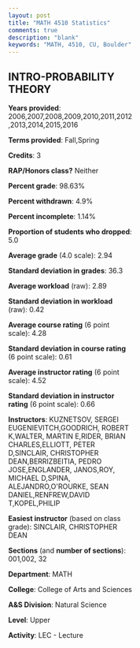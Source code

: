 ```yaml
---
layout: post
title: "MATH 4510 Statistics"
comments: true
description: "blank"
keywords: "MATH, 4510, CU, Boulder"
--- 
```

<head>
<script src="https://ajax.googleapis.com/ajax/libs/jquery/2.1.3/jquery.min.js"></script>
<script src="https://dl.dropboxusercontent.com/s/pc42nxpaw1ea4o9/highcharts.js?dl=0"></script>
<!-- <script src="../assets/js/highcharts.js"></script> -->
<style type="text/css">@font-face {
	font-family: "Bebas Neue";
	src: url(https://www.filehosting.org/file/details/544349/BebasNeue%20Regular.otf) format("opentype");
	}
	h1.Bebas { 
		font-family: "Bebas Neue", Verdana, Tahoma;
	}
</style>
</head>
<body>
	<div id="container" style="float: right; width: 45%; height: 88%; margin-left: 2.5%; margin-right: 2.5%;"></div>
	<script language="JavaScript">
		$(document).ready(function() {
		var chart = {type: 'column'};
		var title = {text: 'Grade Distribution'};
		var xAxis = {categories: ['A','B','C','D','F'],crosshair: true};
		var yAxis = {min: 0,title: {text: 'Percentage'}};
		var tooltip = {headerFormat: '<center><b><span style="font-size:20px">{point.key}</span></b></center>',
		               pointFormat: '<td style="padding:0"><b>{point.y:.1f}%</b></td>',
		               footerFormat: '</table>',shared: true,useHTML: true};
		var plotOptions = {column: {pointPadding: 0.0,borderWidth: 0}};  
		var credits = {enabled: false};var series= [{name: 'Percent',data: [38.71,30.65,21.96,5.46,3.23,]}];
		var json = {};
		json.chart = chart;
		json.title = title;
		json.tooltip = tooltip;
		json.xAxis = xAxis;
		json.yAxis = yAxis;  
		json.series = series;
		json.plotOptions = plotOptions;  
		json.credits = credits;
		$('#container').highcharts(json);
	});
	</script>
</body>
			   
## INTRO-PROBABILITY THEORY

**Years provided**: 2006,2007,2008,2009,2010,2011,2012,2013,2014,2015,2016

**Terms provided**: Fall,Spring

**Credits**: 3

**RAP/Honors class?** Neither

**Percent grade**: 98.63%

**Percent withdrawn**: 4.9%

**Percent incomplete**: 1.14%

**Proportion of students who dropped**: 5.0

**Average grade** (4.0 scale): 2.94

**Standard deviation in grades**: 36.3

**Average workload** (raw): 2.89

**Standard deviation in workload** (raw): 0.42

**Average course rating** (6 point scale): 4.28

**Standard deviation in course rating** (6 point scale): 0.61

**Average instructor rating** (6 point scale): 4.52

**Standard deviation in instructor rating** (6 point scale): 0.66

**Instructors**: KUZNETSOV, SERGEI EUGENIEVITCH,GOODRICH, ROBERT K,WALTER, MARTIN E,RIDER, BRIAN CHARLES,ELLIOTT, PETER D,SINCLAIR, CHRISTOPHER DEAN,BERRIZBEITIA, PEDRO JOSE,ENGLANDER, JANOS,ROY, MICHAEL D,SPINA, ALEJANDRO,O'ROURKE, SEAN DANIEL,RENFREW,DAVID T,KOPEL,PHILIP

**Easiest instructor** (based on class grade): SINCLAIR, CHRISTOPHER DEAN

**Sections** (and **number of sections**): 001,002, 32

**Department**: MATH

**College**: College of Arts and Sciences

**A&S Division**: Natural Science

**Level**: Upper

**Activity**: LEC - Lecture